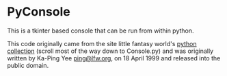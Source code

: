 PyConsole
=========

This is a tkinter based console that can be run from within python.

This code originally came from the site little fantasy world's [python collection](http://lfw.org/python/) (scroll most of the way down to Console.py) and was originally written by Ka-Ping Yee <ping@lfw.org>, on 18 April 1999 and released into the public domain.

